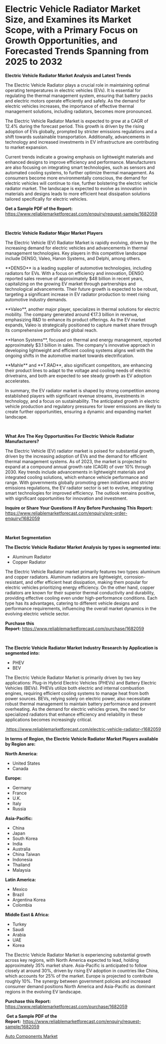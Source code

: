 <p><h1>Electric Vehicle Radiator Market Size, and Examines its Market Scope, with a Primary Focus on Growth Opportunities, and Forecasted Trends Spanning from 2025 to 2032</h1></p><p><strong>Electric Vehicle Radiator Market Analysis and Latest Trends</strong></p>
<p><p>The Electric Vehicle Radiator plays a crucial role in maintaining optimal operating temperatures in electric vehicles (EVs). It is essential for regulating the thermal management system, ensuring that battery packs and electric motors operate efficiently and safely. As the demand for electric vehicles increases, the importance of effective thermal management solutions, including radiators, becomes more pronounced.</p><p>The Electric Vehicle Radiator Market is expected to grow at a CAGR of 12.4% during the forecast period. This growth is driven by the rising adoption of EVs globally, prompted by stricter emissions regulations and a shift towards sustainable transportation. Additionally, advancements in technology and increased investments in EV infrastructure are contributing to market expansion.</p><p>Current trends indicate a growing emphasis on lightweight materials and enhanced designs to improve efficiency and performance. Manufacturers are also focusing on integrating smart technologies, such as sensors and automated cooling systems, to further optimize thermal management. As consumers become more environmentally conscious, the demand for electric vehicles will continue to rise, further bolstering the electric vehicle radiator market. The landscape is expected to evolve as innovation in materials and designs leads to more efficient heat dissipation solutions tailored specifically for electric vehicles.</p></p>
<p><strong>Get a Sample PDF of the Report:&nbsp;</strong> <a href="https://www.reliablemarketforecast.com/enquiry/request-sample/1682059?utm_campaign=3069&utm_medium=2&utm_source=Github&utm_content=ia&utm_term=30032025&utm_id=electric-vehicle-radiator">https://www.reliablemarketforecast.com/enquiry/request-sample/1682059</a></p>
<p>&nbsp;</p>
<p><strong>Electric Vehicle Radiator Major Market Players</strong></p>
<p><p>The Electric Vehicle (EV) Radiator Market is rapidly evolving, driven by the increasing demand for electric vehicles and advancements in thermal management technologies. Key players in this competitive landscape include DENSO, Valeo, Hanon Systems, and Delphi, among others.</p><p>**DENSO** is a leading supplier of automotive technologies, including radiators for EVs. With a focus on efficiency and innovation, DENSO reported sales revenue of approximately $48 billion in recent years, capitalizing on the growing EV market through partnerships and technological advancements. Their future growth is expected to be robust, targeting a significant increase in EV radiator production to meet rising automotive industry demands.</p><p>**Valeo**, another major player, specializes in thermal solutions for electric mobility. The company generated around €17.3 billion in revenue, emphasizing R&D to enhance its product offerings. As the EV market expands, Valeo is strategically positioned to capture market share through its comprehensive portfolio and global reach.</p><p>**Hanon Systems**, focused on thermal and energy management, reported approximately $3.1 billion in sales. The company's innovative approach in developing lightweight and efficient cooling systems aligns well with the ongoing shifts in the automotive market towards electrification.</p><p>**Mahle** and **T.RAD**, also significant competitors, are enhancing their product lines to adapt to the voltage and cooling needs of electric drivetrains, and both are expected to see steady growth as EV adoption accelerates.</p><p>In summary, the EV radiator market is shaped by strong competition among established players with significant revenue streams, investments in technology, and a focus on sustainability. The anticipated growth in electric vehicle production and regulatory pressures for lower emissions are likely to create further opportunities, ensuring a dynamic and expanding market landscape.</p></p>
<p>&nbsp;</p>
<p><strong>What Are The Key Opportunities For Electric Vehicle Radiator Manufacturers?</strong></p>
<p><p>The Electric Vehicle (EV) radiator market is poised for substantial growth, driven by the increasing adoption of EVs and the demand for efficient thermal management systems. As of 2023, the market is projected to expand at a compound annual growth rate (CAGR) of over 10% through 2030. Key trends include advancements in lightweight materials and integrated cooling solutions, which enhance vehicle performance and range. With governments globally promoting green initiatives and stricter emissions regulations, the EV radiator sector is set to evolve, integrating smart technologies for improved efficiency. The outlook remains positive, with significant opportunities for innovation and investment.</p></p>
<p><strong>Inquire or Share Your Questions If Any Before Purchasing This Report:</strong> <a href="https://www.reliablemarketforecast.com/enquiry/pre-order-enquiry/1682059?utm_campaign=3069&utm_medium=2&utm_source=Github&utm_content=ia&utm_term=30032025&utm_id=electric-vehicle-radiator">https://www.reliablemarketforecast.com/enquiry/pre-order-enquiry/1682059</a></p>
<p>&nbsp;</p>
<p><strong>Market Segmentation</strong></p>
<p><strong>The Electric Vehicle Radiator Market Analysis by types is segmented into:</strong></p>
<p><ul><li>Aluminum Radiator</li><li>Copper Radiator</li></ul></p>
<p><p>The Electric Vehicle Radiator market primarily features two types: aluminum and copper radiators. Aluminum radiators are lightweight, corrosion-resistant, and offer efficient heat dissipation, making them popular for electric vehicles prioritizing energy efficiency. On the other hand, copper radiators are known for their superior thermal conductivity and durability, providing effective cooling even under high-performance conditions. Each type has its advantages, catering to different vehicle designs and performance requirements, influencing the overall market dynamics in the evolving electric vehicle sector.</p></p>
<p><strong>Purchase this Report:&nbsp;</strong><a href="https://www.reliablemarketforecast.com/purchase/1682059?utm_campaign=3069&utm_medium=2&utm_source=Github&utm_content=ia&utm_term=30032025&utm_id=electric-vehicle-radiator">https://www.reliablemarketforecast.com/purchase/1682059</a></p>
<p>&nbsp;</p>
<p><strong>The Electric Vehicle Radiator Market Industry Research by Application is segmented into:</strong></p>
<p><ul><li>PHEV</li><li>BEV</li></ul></p>
<p><p>The Electric Vehicle Radiator Market is primarily driven by two key applications: Plug-in Hybrid Electric Vehicles (PHEVs) and Battery Electric Vehicles (BEVs). PHEVs utilize both electric and internal combustion engines, requiring efficient cooling systems to manage heat from both power sources. BEVs, relying solely on electric power, also necessitate robust thermal management to maintain battery performance and prevent overheating. As the demand for electric vehicles grows, the need for specialized radiators that enhance efficiency and reliability in these applications becomes increasingly critical.</p></p>
<p><a href="https://www.reliablemarketforecast.com/electric-vehicle-radiator-r1682059?utm_campaign=3069&utm_medium=2&utm_source=Github&utm_content=ia&utm_term=30032025&utm_id=electric-vehicle-radiator">&nbsp;https://www.reliablemarketforecast.com/electric-vehicle-radiator-r1682059</a></p>
<p><strong>In terms of Region, the Electric Vehicle Radiator Market Players available by Region are:</strong></p>
<p>
    <p> <strong> North America: </strong>
        <ul>
            <li>United States</li>
            <li>Canada</li>
        </ul>
        </p> 
    <p> <strong> Europe: </strong>
        <ul>
            <li>Germany</li>
            <li>France</li>
            <li>U.K.</li>
            <li>Italy</li>
            <li>Russia</li>
        </ul>
        </p> 
    <p> <strong> Asia-Pacific: </strong>
        <ul>
            <li>China</li>
            <li>Japan</li>
            <li>South Korea</li>
            <li>India</li>
            <li>Australia</li>
            <li>China Taiwan</li>
            <li>Indonesia</li>
            <li>Thailand</li>
            <li>Malaysia</li>
        </ul>
        </p> 
    <p> <strong> Latin America: </strong>
        <ul>
            <li>Mexico</li>
            <li>Brazil</li>
            <li>Argentina Korea</li>
            <li>Colombia</li>
        </ul>
        </p> 
    <p> <strong> Middle East & Africa: </strong>
        <ul>
            <li>Turkey</li>
            <li>Saudi</li>
            <li>Arabia</li>
            <li>UAE</li>
            <li>Korea</li>
        </ul>
    </p>
    </p>
<p><p>The Electric Vehicle Radiator Market is experiencing substantial growth across key regions, with North America expected to lead, holding approximately 35% market share. Asia-Pacific is anticipated to follow closely at around 30%, driven by rising EV adoption in countries like China, which accounts for 25% of the market. Europe is projected to contribute roughly 10%. The synergy between government policies and increased consumer demand positions North America and Asia-Pacific as dominant regions in the evolving EV landscape.</p></p>
<p><strong>Purchase this Report: </strong><a href="https://www.reliablemarketforecast.com/purchase/1682059?utm_campaign=3069&utm_medium=2&utm_source=Github&utm_content=ia&utm_term=30032025&utm_id=electric-vehicle-radiator">https://www.reliablemarketforecast.com/purchase/1682059</a></p>
<p>&nbsp;<strong>Get a Sample PDF of the Report:&nbsp;&nbsp;</strong><a href="https://www.reliablemarketforecast.com/enquiry/request-sample/1682059?utm_campaign=3069&utm_medium=2&utm_source=Github&utm_content=ia&utm_term=30032025&utm_id=electric-vehicle-radiator">https://www.reliablemarketforecast.com/enquiry/request-sample/1682059</a></p>
<p><strong></strong></p>
<p><p><a href="https://github.com/biyajausenik/Market-Research-Report-List-1/blob/main/auto-components-market.md?utm_campaign=3069&utm_medium=2&utm_source=Github&utm_content=ia&utm_term=30032025&utm_id=electric-vehicle-radiator">Auto Components Market</a></p></p>